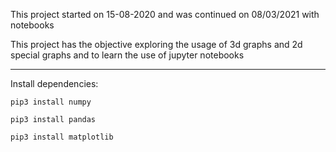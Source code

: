 This project started on 15-08-2020 and was continued on 08/03/2021 with notebooks

This project has the objective exploring the usage of 3d graphs and 2d special graphs and to learn the use of jupyter notebooks

-----

Install dependencies:

```
pip3 install numpy
```
```
pip3 install pandas
```
```
pip3 install matplotlib
```
